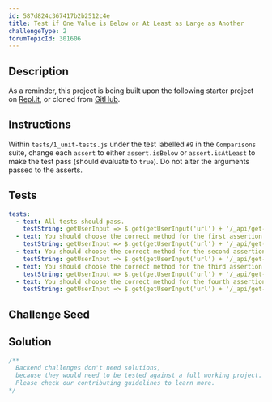 ```yaml
---
id: 587d824c367417b2b2512c4e
title: Test if One Value is Below or At Least as Large as Another
challengeType: 2
forumTopicId: 301606
---
```


## Description

<section id='description'>

As a reminder, this project is being built upon the following starter project on [Repl.it](https://repl.it/github/freeCodeCamp/boilerplate-mochachai), or cloned from [GitHub](https://github.com/freeCodeCamp/boilerplate-mochachai/).

</section>

## Instructions

<section id='instructions'>

Within `tests/1_unit-tests.js` under the test labelled `#9` in the `Comparisons` suite, change each `assert` to either `assert.isBelow` or `assert.isAtLeast` to make the test pass (should evaluate to `true`). Do not alter the arguments passed to the asserts.

</section>

## Tests

<section id='tests'>

```yml
tests:
  - text: All tests should pass.
    testString: getUserInput => $.get(getUserInput('url') + '/_api/get-tests?type=unit&n=8').then(data => {assert.equal(data.state,'passed'); }, xhr => { throw new Error(xhr.responseText); })
  - text: You should choose the correct method for the first assertion - `isBelow` vs. `isAtLeast`.
    testString: getUserInput => $.get(getUserInput('url') + '/_api/get-tests?type=unit&n=8').then(data => {  assert.equal(data.assertions[0].method, 'isAtLeast', '5 is at least (>=) 5'); }, xhr => { throw new Error(xhr.responseText); })
  - text: You should choose the correct method for the second assertion - `isBelow` vs. `isAtLeast`.
    testString: getUserInput => $.get(getUserInput('url') + '/_api/get-tests?type=unit&n=8').then(data => {  assert.equal(data.assertions[1].method, 'isAtLeast', '2 * Math.random() is at least 0'); }, xhr => { throw new Error(xhr.responseText); })
  - text: You should choose the correct method for the third assertion - `isBelow` vs. `isAtLeast`.
    testString: getUserInput => $.get(getUserInput('url') + '/_api/get-tests?type=unit&n=8').then(data => {  assert.equal(data.assertions[2].method, 'isBelow', '1 is smaller than 2'); }, xhr => { throw new Error(xhr.responseText); })
  - text: You should choose the correct method for the fourth assertion - `isBelow` vs. `isAtLeast`.
    testString: getUserInput => $.get(getUserInput('url') + '/_api/get-tests?type=unit&n=8').then(data => {  assert.equal(data.assertions[3].method, 'isBelow', '2/3 (0.6666) is smaller than 1'); }, xhr => { throw new Error(xhr.responseText); })
```

</section>

## Challenge Seed

<section id='challengeSeed'>

</section>

## Solution

<section id='solution'>

```js
/**
  Backend challenges don't need solutions, 
  because they would need to be tested against a full working project. 
  Please check our contributing guidelines to learn more.
*/
```

</section>
